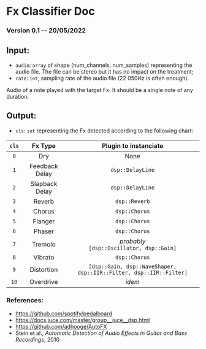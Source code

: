 # Fx Classifier Doc
### Version 0.1 -- 20/05/2022

## Input:

- `audio`: `array` of shape (num_channels, num_samples) representing the audio file. The file can be stereo but 
it has no impact on the treatment;
- `rate`: `int`, sampling rate of the audio file (22 050Hz is often enough).

Audio of a note played with the target Fx. It should be a single note of any duration.

## Output:

- `cls`: `int` representing the  Fx detected according to the following chart:
  
| `cls` |    Fx Type     |                       Plugin to instanciate                        |
|:-----:|:--------------:|:------------------------------------------------------------------:|
|  `0`  |      Dry       |                                None                                |
|  `1`  | Feedback Delay |                          `dsp::DelayLine`                          |
|  `2`  | Slapback Delay |                          `dsp::DelayLine`                          |
|  `3`  |     Reverb     |                           `dsp::Reverb`                            |
|  `4`  |     Chorus     |                           `dsp::Chorus`                            |
|  `5`  |    Flanger     |                           `dsp::Chorus`                            |
|  `6`  |     Phaser     |                           `dsp::Chorus`                            |
|  `7`  |    Tremolo     |           _probably_ <br/>`[dsp::Oscillator, dsp::Gain]`           |
|  `8`  |    Vibrato     |                           `dsp::Chorus`                            |
|  `9`  |   Distortion   | `[dsp::Gain, dsp::WaveShaper, dsp::IIR::Filter, dsp::IIR::Filter]` |
| `10`  |   Overdrive    |                               _idem_                               |


### References:

- https://github.com/spotify/pedalboard
- https://docs.juce.com/master/group__juce__dsp.html
- https://github.com/adhooge/AutoFX
- Stein et al., _Automatic Detection of Audio Effects in Guitar and Bass Recordings_, 2010